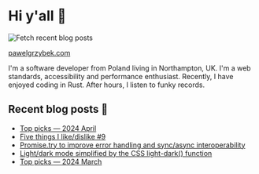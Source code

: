 # Hi y'all 👋

![Fetch recent blog posts](https://github.com/pawelgrzybek/pawelgrzybek/workflows/Fetch%20recent%20blog%20posts/badge.svg)

[pawelgrzybek.com](https://pawelgrzybek.com)

I'm a software developer from Poland living in Northampton, UK. I'm a web standards, accessibility and performance enthusiast. Recently, I have enjoyed coding in Rust. After hours, I listen to funky records.

## Recent blog posts 📝

<!-- FEED-START -->
- [Top picks — 2024 April](https://pawelgrzybek.com/top-picks-2024-april/)
- [Five things I like/dislike #9](https://pawelgrzybek.com/five-things-i-like-dislike-9/)
- [Promise.try to improve error handling and sync/async interoperability](https://pawelgrzybek.com/promise-try-to-improve-error-handling-and-sync-async-interoperability/)
- [Light/dark mode simplified by the CSS light-dark() function](https://pawelgrzybek.com/light-dark-mode-simplified-by-the-css-light-dark-function/)
- [Top picks — 2024 March](https://pawelgrzybek.com/top-picks-2024-march/)
<!-- FEED-END -->